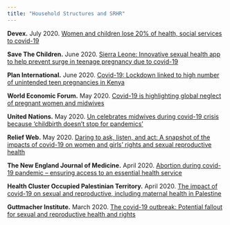 ```yaml
---
title: "Household Structures and SRHR"
---
```


**Devex.**  July 2020. [Women and children lose 20% of health, social services to covid-19](https://www.devex.com/news/women-and-children-lose-20-of-health-social-services-to-covid-19-97690)

**Save The Children.**  June 2020. [Sierra Leone: Innovative sexual health app to help prevent surge in teenage pregnancy due to covid-19](https://www.savethechildren.net/news/sierra-leone-innovative-sexual-health-app-help-prevent-surge-teenage-pregnancy-due-covid-19#)

**Plan International.**  June 2020. [Covid-19: Lockdown linked to high number of unintended teen pregnancies in Kenya](https://plan-international.org/news/2020-06-25-covid-19-lockdown-linked-high-number-unintended-teen-pregnancies-kenya)

**World Economic Forum.**  May 2020. [Covid-19 is highlighting global neglect of pregnant women and midwives](https://www.weforum.org/agenda/2020/05/covid-19-healthcare-midwives-midwifery/)

**United Nations.**  May 2020. [Un celebrates midwives during covid-19 crisis because ‘childbirth doesn’t stop for pandemics’](https://news.un.org/en/story/2020/05/1063212)

**Relief Web.**  May 2020. [Daring to ask, listen, and act: A snapshot of the impacts of covid-19 on women and girls’ rights and sexual reproductive health](https://reliefweb.int/report/jordan/daring-ask-listen-and-act-snapshot-impacts-covid-19-women-and-girls-rights-and-sexual)

**The New England Journal of Medicine.**  April 2020. [Abortion during covid-19 pandemic – ensuring access to an essential health service](https://www.nejm.org/doi/full/10.1056/NEJMp2008006)

**Health Cluster Occupied Palestinian Territory.**  April 2020. [The impact of covid-19 on sexual and reproductive, including maternal health in Palestine](http://healthclusteropt.org/admin/file_manager/uploads/files/shares/Documents/5e9b463cc1e5c.pdf)

**Guttmacher Institute.**  March 2020. [The covid-19 outbreak: Potential fallout for sexual and reproductive health and rights](https://www.guttmacher.org/article/2020/03/covid-19-outbreak-potential-fallout-sexual-and-reproductive-health-and-rights)
